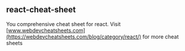 ## react-cheat-sheet
You comprehensive cheat sheet for react.
Visit [www.webdevcheatsheets.com](https://webdevcheatsheets.com/blog/category/react/) for more cheat sheets
